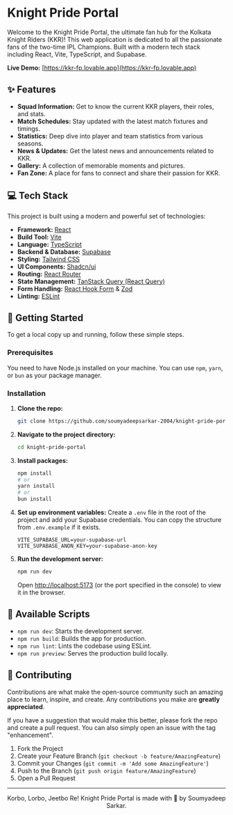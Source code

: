 # Knight Pride Portal

Welcome to the Knight Pride Portal, the ultimate fan hub for the Kolkata Knight Riders (KKR)! This web application is dedicated to all the passionate fans of the two-time IPL Champions. Built with a modern tech stack including React, Vite, TypeScript, and Supabase.

**Live Demo:** [https://kkr-fp.lovable.app](https://kkr-fp.lovable.app)

## ✨ Features

- **Squad Information:** Get to know the current KKR players, their roles, and stats.
- **Match Schedules:** Stay updated with the latest match fixtures and timings.
- **Statistics:** Deep dive into player and team statistics from various seasons.
- **News & Updates:** Get the latest news and announcements related to KKR.
- **Gallery:** A collection of memorable moments and pictures.
- **Fan Zone:** A place for fans to connect and share their passion for KKR.

## 💻 Tech Stack

This project is built using a modern and powerful set of technologies:

- **Framework:** [React](https://reactjs.org/)
- **Build Tool:** [Vite](https://vitejs.dev/)
- **Language:** [TypeScript](https://www.typescriptlang.org/)
- **Backend & Database:** [Supabase](https://supabase.io/)
- **Styling:** [Tailwind CSS](https://tailwindcss.com/)
- **UI Components:** [Shadcn/ui](https://ui.shadcn.com/)
- **Routing:** [React Router](https://reactrouter.com/)
- **State Management:** [TanStack Query (React Query)](https://tanstack.com/query/latest)
- **Form Handling:** [React Hook Form](https://react-hook-form.com/) & [Zod](https://zod.dev/)
- **Linting:** [ESLint](https://eslint.org/)

## 🚀 Getting Started

To get a local copy up and running, follow these simple steps.

### Prerequisites

You need to have Node.js installed on your machine. You can use `npm`, `yarn`, or `bun` as your package manager.

### Installation

1.  **Clone the repo:**
    ```sh
    git clone https://github.com/soumyadeepsarkar-2004/knight-pride-portal.git
    ```

2.  **Navigate to the project directory:**
    ```sh
    cd knight-pride-portal
    ```

3.  **Install packages:**
    ```sh
    npm install
    # or
    yarn install
    # or
    bun install
    ```

4.  **Set up environment variables:**
    Create a `.env` file in the root of the project and add your Supabase credentials. You can copy the structure from `.env.example` if it exists.
    ```env
    VITE_SUPABASE_URL=your-supabase-url
    VITE_SUPABASE_ANON_KEY=your-supabase-anon-key
    ```

5.  **Run the development server:**
    ```sh
    npm run dev
    ```
    Open [http://localhost:5173](http://localhost:5173) (or the port specified in the console) to view it in the browser.

## 📜 Available Scripts

- `npm run dev`: Starts the development server.
- `npm run build`: Builds the app for production.
- `npm run lint`: Lints the codebase using ESLint.
- `npm run preview`: Serves the production build locally.

## 🤝 Contributing

Contributions are what make the open-source community such an amazing place to learn, inspire, and create. Any contributions you make are **greatly appreciated**.

If you have a suggestion that would make this better, please fork the repo and create a pull request. You can also simply open an issue with the tag "enhancement".

1.  Fork the Project
2.  Create your Feature Branch (`git checkout -b feature/AmazingFeature`)
3.  Commit your Changes (`git commit -m 'Add some AmazingFeature'`)
4.  Push to the Branch (`git push origin feature/AmazingFeature`)
5.  Open a Pull Request

---

<p align="center">
  Korbo, Lorbo, Jeetbo Re! Knight Pride Portal is made with 💜 by Soumyadeep Sarkar.
</p>